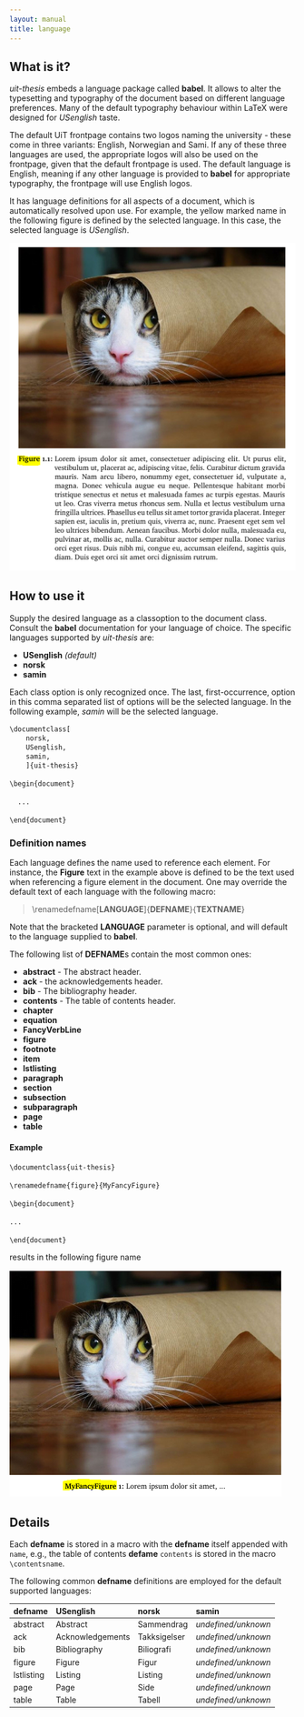 ```yaml
---
layout: manual
title: language
---
```

What is it?
-----------

*uit-thesis* embeds a language package called **babel**. It allows to alter the typesetting and typography of the document
based on different language preferences. Many of the default typography behaviour within LaTeX were designed for *USenglish* taste.

The default UiT frontpage contains two logos naming the university - these come in three variants: English, Norwegian and Sami.
If any of these three languages are used, the appropriate logos will also be used on the frontpage, given that the default frontpage is
used. The default language is English, meaning if any other language is provided to **babel** for appropriate typography, 
the frontpage will use English logos.

It has language definitions for all aspects of a document, which is automatically resolved upon use. 
For example, the yellow marked name in the following figure is defined by
the selected language. In this case, the selected language is *USenglish*.

![figure example image](images/language/language-figure.png?raw=true)



How to use it
-------------

Supply the desired language as a classoption to the document class. Consult the **babel** documentation for your language of choice.
The specific languages supported by *uit-thesis* are:

+ **USenglish** *(default)*
+ **norsk**
+ **samin**

Each class option is only recognized once. The last, first-occurrence, option in this comma separated list of options will be the 
selected language. In the following example, *samin* will be the selected language.

```
\documentclass[
    norsk,
	USenglish,
	samin,
	]{uit-thesis}

\begin{document}

  ...

\end{document}
```


### Definition names

Each language defines the name used to reference each element. For instance, the **Figure** text in the example above is defined
to be the text used when referencing a figure element in the document. One may override the default text of each language with
the following macro:

> \renamedefname[**LANGUAGE**]{**DEFNAME**}{**TEXTNAME**}

Note that the bracketed **LANGUAGE** parameter is optional, and will default to the language supplied to **babel**.

The following list of **DEFNAME**s contain the most common ones:

+ **abstract** - The abstract header.
+ **ack** - the acknowledgements header.
+ **bib** - The bibliography header.
+ **contents** - The table of contents header.
+ **chapter**
+ **equation**
+ **FancyVerbLine**
+ **figure**
+ **footnote**
+ **item**
+ **lstlisting**
+ **paragraph**
+ **section**
+ **subsection**
+ **subparagraph**
+ **page**
+ **table**

#### Example

```
\documentclass{uit-thesis}

\renamedefname{figure}{MyFancyFigure}

\begin{document}

...

\end{document}
```

results in the following figure name

![renamed figure example image](images/language/language-figure-renamed.png?raw=true)


Details
-------

Each **defname** is stored in a macro with the **defname** itself appended with `name`, e.g., the table of contents **defame** `contents`
is stored in the macro `\contentsname`.

The following common **defname** definitions are employed for the default supported languages:


| defname             | USenglish        | norsk          | samin                 |
| ------------------- | :--------------- | :------------- | :-------------------- |
| abstract            | Abstract         | Sammendrag     | *undefined/unknown*   |
| ack                 | Acknowledgements | Takksigelser   | *undefined/unknown*   |
| bib                 | Bibliography     | Biliografi     | *undefined/unknown*   |
| figure              | Figure           | Figur          | *undefined/unknown*   |
| lstlisting          | Listing          | Listing        | *undefined/unknown*   |
| page                | Page             | Side           | *undefined/unknown*   |
| table               | Table            | Tabell         | *undefined/unknown*   |
